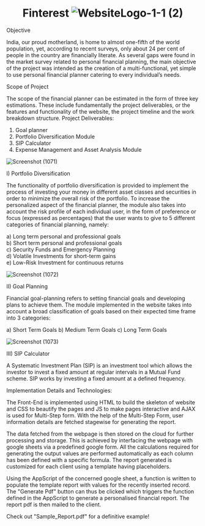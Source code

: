 # <h1 align="center">Finterest ![WebsiteLogo-1-1 (2)](https://user-images.githubusercontent.com/85440675/194927739-00685484-0dd3-443d-903b-2d6ea74217cf.png)</h1> 

Objective

India, our proud motherland, is home to almost one-fifth of the world population, yet, according to recent surveys, only about 24 per cent of people in the country are financially literate. As several gaps were found in the market survey related to personal financial planning, the main objective of the project was intended as the creation of a multi-functional, yet simple to use personal financial planner catering to every individual’s needs.

Scope of Project

The scope of the financial planner can be estimated in the form of three key estimations. These include fundamentally the project deliverables, or the features and functionality of the website, the project timeline and the work breakdown structure.
Project Deliverables:
1. Goal planner
2. Portfolio Diversification Module
3. SIP Calculator
4. Expense Management and Asset Analysis Module

![Screenshot (1071)](https://user-images.githubusercontent.com/85440675/194923986-2bcfa4ed-95e6-4a67-87d7-1acb796d16dc.png)


I) Portfolio Diversification

The functionality of portfolio diversification is provided to implement the process of investing your money in different asset classes and securities in order to minimize the overall risk of the portfolio. To increase the personalized aspect of the financial planner, the module also takes into account the risk profile of each individual user, in the form of preference or focus (expressed as percentages) that the user wants to give to 5 different categories of financial planning, namely: 

a) Long term personal and professional goals <br/>
b) Short term personal and professional goals <br/>
c) Security Funds and Emergency Planning <br/>
d) Volatile Investments for short-term gains <br/>
e) Low-Risk Investment for continuous returns <br/>


![Screenshot (1072)](https://user-images.githubusercontent.com/85440675/194923792-c1d672fe-8688-4779-bb0b-7188790deb57.png)


II) Goal Planning

Financial goal-planning refers to setting financial goals and developing plans to achieve them. The module implemented in the website takes into account a broad classification of goals based on their expected time frame into 3 categories:

a) Short Term Goals
b) Medium Term Goals
c) Long Term Goals

![Screenshot (1073)](https://user-images.githubusercontent.com/85440675/194929287-7adcec58-2843-48b5-bc17-422aa694b092.png)


III) SIP Calculator

A Systematic Investment Plan (SIP) is an investment tool which allows the investor to invest a fixed amount at regular intervals in a Mutual Fund scheme. SIP works by investing a fixed amount at a defined frequency.


Implementation Details and Technologies:

The Front-End is implemented using HTML to build the skeleton of website and CSS to beautify the pages and JS to make pages interactive and AJAX is used for Multi-Step form. With the help of the Multi-Step Form, user information details are fetched stagewise for generating the report.

The data fetched from the webpage is then stored on the cloud for further processing and storage. This is achieved by interfacing the webpage with google sheets via a predefined google form. All the calculations required for generating the output values are performed automatically as each column has been defined with a specific formula. The report generated is customized for each client using a template having placeholders.

Using the AppScript of the concerned google sheet, a function is written to populate the template report with values for the recently inserted record. The "Generate Pdf" button can thus be clicked which triggers the function defined in the AppScript to generate a personalised financial report. The report pdf is then mailed to the client.

Check out "Sample_Report.pdf" for a definitive example!

